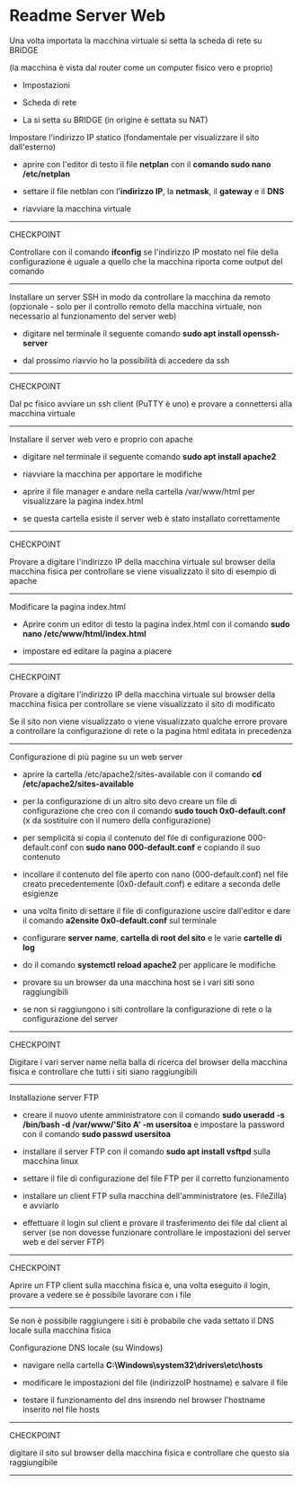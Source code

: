 # Readme Server Web

Una volta importata la macchina virtuale si setta la scheda di rete su BRIDGE 

(la macchina è vista dal router come un computer fisico vero e proprio)

- Impostazioni

- Scheda di rete

- La si setta su BRIDGE (in origine è settata su NAT)
  
  

Impostare l'indirizzo IP statico (fondamentale per visualizzare il sito dall'esterno)

- aprire con l'editor di testo il file **netplan** con il **comando sudo nano /etc/netplan**

- settare il file netblan con l'**indirizzo IP**, la **netmask**, il **gateway** e il **DNS**

- riavviare la macchina virtuale

---

CHECKPOINT

Controllare con il comando **ifconfig** se l'indirizzo IP mostato nel file della configurazione è uguale a quello che la macchina riporta come output del comando

---



Installare un server SSH in modo da controllare la macchina da remoto (opzionale - solo per il controllo remoto della macchina virtuale, non necessario al funzionamento del server web)

- digitare nel terminale il seguente comando **sudo apt install openssh-server**

- dal prossimo riavvio ho la possibilità di accedere da ssh

---

CHECKPOINT

Dal pc fisico avviare un ssh client (PuTTY è uno) e provare a connettersi alla macchina virtuale

---



Installare il server web vero e proprio con apache

- digitare nel terminale il seguente comando **sudo apt install apache2**

- riavviare la macchina per apportare le modifiche

- aprire il file manager e andare nella cartella /var/www/html per visualizzare la pagina index.html

- se questa cartella esiste il server web è stato installato correttamente

---

CHECKPOINT

Provare a digitare l'indirizzo IP della macchina virtuale sul browser della macchina fisica per controllare se viene visualizzato il sito di esempio di apache

---



Modificare la pagina index.html

- Aprire conm un editor di testo la pagina index.html con il comando **sudo nano /etc/www/html/index.html**

- impostare ed editare la pagina a piacere

---

CHECKPOINT

Provare a digitare l'indirizzo IP della macchina virtuale sul browser della macchina fisica per controllare se viene visualizzato il sito di modificato

Se il sito non viene visualizzato o viene visualizzato qualche errore provare a controllare la configurazione di rete o la pagina html editata in precedenza

---



Configurazione di più pagine su un web server

- aprire la cartella /etc/apache2/sites-available con il comando **cd /etc/apache2/sites-available**

- per la configurazione di un altro sito devo creare un file di configurazione che creo con il comando **sudo touch 0x0-default.conf** (x da sostituire con il numero della configurazione)

- per semplicità si copia il contenuto del file di configurazione 000-default.conf con **sudo nano 000-default.conf** e copiando il suo contenuto

- incollare il contenuto del file aperto con nano (000-default.conf) nel file creato precedentemente (0x0-default.conf) e editare a seconda delle esigienze

- una volta finito di settare il file di configurazione uscire dall'editor e dare il comando **a2ensite 0x0-default.conf** sul terminale

- configurare **server name**, **cartella di root del sito** e le varie **cartelle di log**

- do il comando **systemctl reload apache2** per applicare le modifiche

- provare su un browser da una macchina host se i vari siti sono raggiungibili

- se non si raggiungono i siti controllare la configurazione di rete o la configurazione del server

---

CHECKPOINT

Digitare i vari server name nella balla di ricerca del browser della macchina fisica e controllare che tutti i siti siano raggiungibili

---



Installazione server FTP

- creare il nuovo utente amministratore con il comando **sudo useradd -s /bin/bash -d /var/www/'Sito A' -m usersitoa** e impostare la password con il comando **sudo passwd usersitoa**

- installare il server FTP con il comando **sudo apt install vsftpd** sulla macchina linux

- settare il file di configurazione del file FTP per il corretto funzionamento

- installare un client FTP sulla macchina dell'amministratore (es. FileZilla) e avviarlo

- effettuare il login sul client e provare il trasferimento dei file dal client al server (se non dovesse funzionare controllare le impostazioni del server web e del server FTP)

---

CHECKPOINT

Aprire un FTP client sulla macchina fisica e, una volta eseguito il login, provare a vedere se è possibile lavorare con i file

---



Se non è possibile raggiungere i siti è probabile che vada settato il DNS locale sulla macchina fisica

Configurazione DNS locale (su Windows)

- navigare nella cartella **C:\Windows\system32\drivers\etc\hosts**

- modificare le impostazioni del file (indirizzoIP    hostname) e salvare il file

- testare il funzionamento del dns insrendo nel browser l'hostname inserito nel file hosts

---

CHECKPOINT

digitare il sito sul browser della macchina fisica e controllare che questo sia raggiungibile

---
